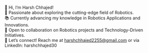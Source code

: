 👋 Hi, I’m Harsh Chhajed!  
🔧 Passionate about exploring the cutting-edge field of Robotics.  
📚 Currently advancing my knowledge in Robotics Applications and Innovations.  
🤝 Open to collaboration on Robotics projects and Technology-Driven Initiatives.  
📩 Let’s connect! Reach me at harshchhajed2255@gmail.com or via LinkedIn: harshchhajed30 
